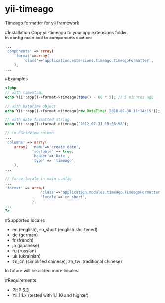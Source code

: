 yii-timeago
===========

Timeago formatter for yii framework

#Installation
Copy yii-timeago to your app extensions folder.  
In config main add to components section:  
```php
...
'components' => array(
	'format'=>array(
		'class'=>'application.extensions.timeago.TimeagoFormatter',
    ),
...
```

#Examples
```php
<?php
// with timestamp
echo Yii::app()->format->timeago(time() - 60 * 5); // 5 minutes ago

// with DateTime object 
echo Yii::app()->format->timeago(new DateTime('2018-07-08 11:14:15'));

// with date formatted string
echo Yii::app()->format->timeago('2012-07-31 19:08:58');

// in CGridView column
...
'columns' => array(
	array(  'name'=>'create_date',
            'sortable' => true,
            'header'=>'Date',
            'type' => 'timeago',
    ),
...

// force locale in main config
...
'format' => array(
				'class'=>'application.modules.timeago.TimeagoFormatter',
            	'locale'=>'en_short',
        	),
...
?>
```

#Supported locales
* en (english), en_short (english shortened)
* de (german)
* fr (french)
* ja (japanese)
* ru (russian)
* uk (ukrainian)
* zn_cn (simplified chinese), zn_tw (traditional chinese)  

In future will be added more locales.  

#Requirements
* PHP 5.3
* Yii 1.1.x (tested with 1.1.10 and highter)
